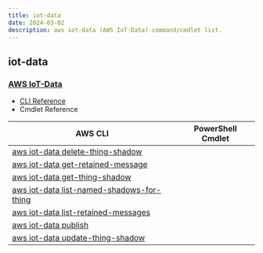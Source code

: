 ```yaml
---
title: iot-data
date: 2024-03-02
description: aws iot-data (AWS IoT-Data) command/cmdlet list.
---
```


## iot-data

### [AWS IoT-Data](https://aws.amazon.com/iot/)

* [CLI Reference](https://awscli.amazonaws.com/v2/documentation/api/latest/reference/iot-data/index.html)
* Cmdlet Reference

|AWS CLI|PowerShell Cmdlet|
|----|----|
|[aws iot-data delete-thing-shadow](https://awscli.amazonaws.com/v2/documentation/api/latest/reference/iot-data/delete-thing-shadow.html)||
|[aws iot-data get-retained-message](https://awscli.amazonaws.com/v2/documentation/api/latest/reference/iot-data/get-retained-message.html)||
|[aws iot-data get-thing-shadow](https://awscli.amazonaws.com/v2/documentation/api/latest/reference/iot-data/get-thing-shadow.html)||
|[aws iot-data list-named-shadows-for-thing](https://awscli.amazonaws.com/v2/documentation/api/latest/reference/iot-data/list-named-shadows-for-thing.html)||
|[aws iot-data list-retained-messages](https://awscli.amazonaws.com/v2/documentation/api/latest/reference/iot-data/list-retained-messages.html)||
|[aws iot-data publish](https://awscli.amazonaws.com/v2/documentation/api/latest/reference/iot-data/publish.html)||
|[aws iot-data update-thing-shadow](https://awscli.amazonaws.com/v2/documentation/api/latest/reference/iot-data/update-thing-shadow.html)||

